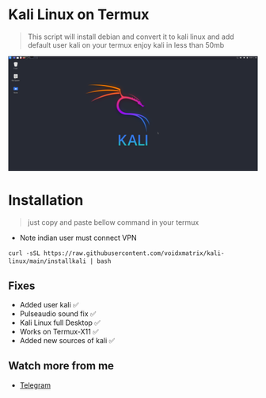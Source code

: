 # Kali Linux on Termux 
> This script will install debian and convert it to kali linux and add default user kali on your termux enjoy kali in less than 50mb

<img src="Screenshot_2024-03-12_08-31-24.png"/>

# Installation
> just copy and paste bellow command in your termux 
* Note indian user must connect VPN
```
curl -sSL https://raw.githubusercontent.com/voidxmatrix/kali-linux/main/installkali | bash
```
## Fixes 
* Added user kali ✅
* Pulseaudio sound fix ✅
* Kali Linux full Desktop ✅
* Works on Termux-X11 ✅
* Added new sources of kali ✅

## Watch more from me 
* [Telegram](https://t.me/voidxmatrix) 
